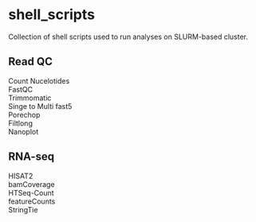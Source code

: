 # shell_scripts
Collection of shell scripts used to run analyses on SLURM-based cluster.

## Read QC
Count Nucelotides\
FastQC\
Trimmomatic\
Singe to Multi fast5\
Porechop\
Filtlong\
Nanoplot

## RNA-seq
HISAT2\
bamCoverage\
HTSeq-Count\
featureCounts\
StringTie
